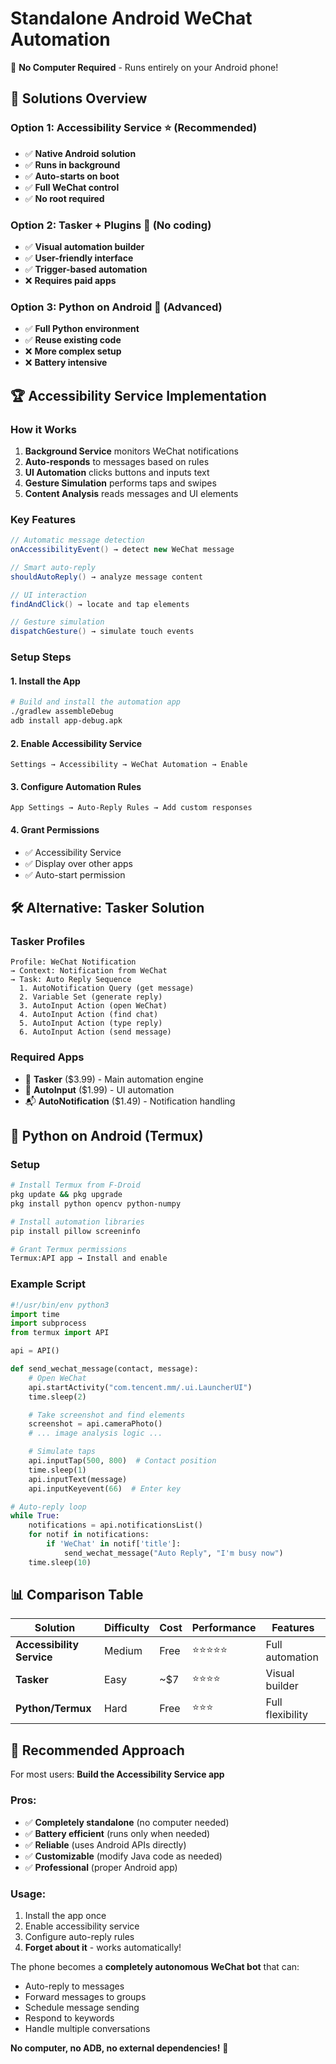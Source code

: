 # Standalone Android WeChat Automation

🚀 **No Computer Required** - Runs entirely on your Android phone!

## 🎯 **Solutions Overview**

### **Option 1: Accessibility Service** ⭐ (Recommended)
- ✅ **Native Android solution**
- ✅ **Runs in background**
- ✅ **Auto-starts on boot**
- ✅ **Full WeChat control**
- ✅ **No root required**

### **Option 2: Tasker + Plugins** 🤖 (No coding)
- ✅ **Visual automation builder**
- ✅ **User-friendly interface**
- ✅ **Trigger-based automation**
- ❌ **Requires paid apps**

### **Option 3: Python on Android** 🐍 (Advanced)
- ✅ **Full Python environment**
- ✅ **Reuse existing code**
- ❌ **More complex setup**
- ❌ **Battery intensive**

## 🏆 **Accessibility Service Implementation**

### **How it Works**
1. **Background Service** monitors WeChat notifications
2. **Auto-responds** to messages based on rules
3. **UI Automation** clicks buttons and inputs text
4. **Gesture Simulation** performs taps and swipes
5. **Content Analysis** reads messages and UI elements

### **Key Features**
```java
// Automatic message detection
onAccessibilityEvent() → detect new WeChat message

// Smart auto-reply
shouldAutoReply() → analyze message content

// UI interaction
findAndClick() → locate and tap elements

// Gesture simulation
dispatchGesture() → simulate touch events
```

### **Setup Steps**

#### **1. Install the App**
```bash
# Build and install the automation app
./gradlew assembleDebug
adb install app-debug.apk
```

#### **2. Enable Accessibility Service**
```
Settings → Accessibility → WeChat Automation → Enable
```

#### **3. Configure Automation Rules**
```
App Settings → Auto-Reply Rules → Add custom responses
```

#### **4. Grant Permissions**
- ✅ Accessibility Service
- ✅ Display over other apps
- ✅ Auto-start permission

## 🛠️ **Alternative: Tasker Solution**

### **Tasker Profiles**
```
Profile: WeChat Notification
→ Context: Notification from WeChat
→ Task: Auto Reply Sequence
  1. AutoNotification Query (get message)
  2. Variable Set (generate reply)
  3. AutoInput Action (open WeChat)
  4. AutoInput Action (find chat)
  5. AutoInput Action (type reply)
  6. AutoInput Action (send message)
```

### **Required Apps**
- 📱 **Tasker** ($3.99) - Main automation engine
- 🔧 **AutoInput** ($1.99) - UI automation
- 📬 **AutoNotification** ($1.49) - Notification handling

## 🐍 **Python on Android (Termux)**

### **Setup**
```bash
# Install Termux from F-Droid
pkg update && pkg upgrade
pkg install python opencv python-numpy

# Install automation libraries
pip install pillow screeninfo

# Grant Termux permissions
Termux:API app → Install and enable
```

### **Example Script**
```python
#!/usr/bin/env python3
import time
import subprocess
from termux import API

api = API()

def send_wechat_message(contact, message):
    # Open WeChat
    api.startActivity("com.tencent.mm/.ui.LauncherUI")
    time.sleep(2)

    # Take screenshot and find elements
    screenshot = api.cameraPhoto()
    # ... image analysis logic ...

    # Simulate taps
    api.inputTap(500, 800)  # Contact position
    time.sleep(1)
    api.inputText(message)
    api.inputKeyevent(66)  # Enter key

# Auto-reply loop
while True:
    notifications = api.notificationsList()
    for notif in notifications:
        if 'WeChat' in notif['title']:
            send_wechat_message("Auto Reply", "I'm busy now")
    time.sleep(10)
```

## 📊 **Comparison Table**

| Solution | Difficulty | Cost | Performance | Features |
|----------|------------|------|-------------|----------|
| **Accessibility Service** | Medium | Free | ⭐⭐⭐⭐⭐ | Full automation |
| **Tasker** | Easy | ~$7 | ⭐⭐⭐⭐ | Visual builder |
| **Python/Termux** | Hard | Free | ⭐⭐⭐ | Full flexibility |

## 🎯 **Recommended Approach**

For most users: **Build the Accessibility Service app**

### **Pros:**
- ✅ **Completely standalone** (no computer needed)
- ✅ **Battery efficient** (runs only when needed)
- ✅ **Reliable** (uses Android APIs directly)
- ✅ **Customizable** (modify Java code as needed)
- ✅ **Professional** (proper Android app)

### **Usage:**
1. Install the app once
2. Enable accessibility service
3. Configure auto-reply rules
4. **Forget about it** - works automatically!

The phone becomes a **completely autonomous WeChat bot** that can:
- Auto-reply to messages
- Forward messages to groups
- Schedule message sending
- Respond to keywords
- Handle multiple conversations

**No computer, no ADB, no external dependencies!** 🎉